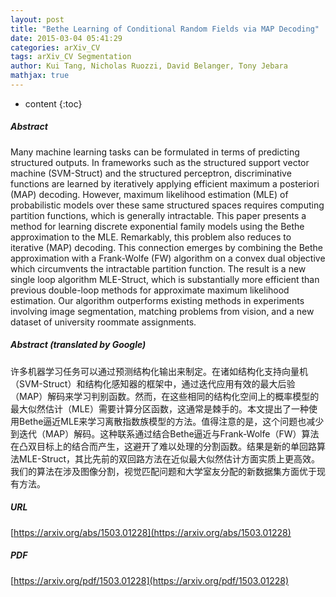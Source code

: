 ```yaml
---
layout: post
title: "Bethe Learning of Conditional Random Fields via MAP Decoding"
date: 2015-03-04 05:41:29
categories: arXiv_CV
tags: arXiv_CV Segmentation
author: Kui Tang, Nicholas Ruozzi, David Belanger, Tony Jebara
mathjax: true
---
```


* content
{:toc}

##### Abstract
Many machine learning tasks can be formulated in terms of predicting structured outputs. In frameworks such as the structured support vector machine (SVM-Struct) and the structured perceptron, discriminative functions are learned by iteratively applying efficient maximum a posteriori (MAP) decoding. However, maximum likelihood estimation (MLE) of probabilistic models over these same structured spaces requires computing partition functions, which is generally intractable. This paper presents a method for learning discrete exponential family models using the Bethe approximation to the MLE. Remarkably, this problem also reduces to iterative (MAP) decoding. This connection emerges by combining the Bethe approximation with a Frank-Wolfe (FW) algorithm on a convex dual objective which circumvents the intractable partition function. The result is a new single loop algorithm MLE-Struct, which is substantially more efficient than previous double-loop methods for approximate maximum likelihood estimation. Our algorithm outperforms existing methods in experiments involving image segmentation, matching problems from vision, and a new dataset of university roommate assignments.

##### Abstract (translated by Google)
许多机器学习任务可以通过预测结构化输出来制定。在诸如结构化支持向量机（SVM-Struct）和结构化感知器的框架中，通过迭代应用有效的最大后验（MAP）解码来学习判别函数。然而，在这些相同的结构化空间上的概率模型的最大似然估计（MLE）需要计算分区函数，这通常是棘手的。本文提出了一种使用Bethe逼近MLE来学习离散指数族模型的方法。值得注意的是，这个问题也减少到迭代（MAP）解码。这种联系通过结合Bethe逼近与Frank-Wolfe（FW）算法在凸双目标上的结合而产生，这避开了难以处理的分割函数。结果是新的单回路算法MLE-Struct，其比先前的双回路方法在近似最大似然估计方面实质上更高效。我们的算法在涉及图像分割，视觉匹配问题和大学室友分配的新数据集方面优于现有方法。

##### URL
[https://arxiv.org/abs/1503.01228](https://arxiv.org/abs/1503.01228)

##### PDF
[https://arxiv.org/pdf/1503.01228](https://arxiv.org/pdf/1503.01228)

